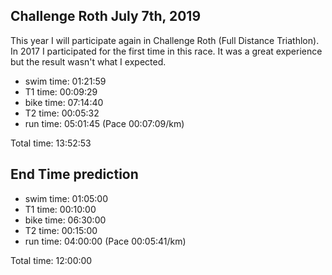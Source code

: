 ## Challenge Roth July 7th, 2019
This year I will participate again in Challenge Roth (Full Distance Triathlon). In 2017 I participated for the first time in this race. It was a great experience but the result wasn't what I expected.

- swim time: 01:21:59
-   T1 time: 00:09:29
- bike time: 07:14:40
-   T2 time: 00:05:32
-  run time: 05:01:45  (Pace 00:07:09/km)

 Total time: 13:52:53

## End Time prediction
- swim time: 01:05:00
-   T1 time: 00:10:00
- bike time: 06:30:00
-   T2 time: 00:15:00
-  run time: 04:00:00  (Pace 00:05:41/km)

 Total time: 12:00:00
 
 
